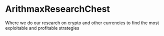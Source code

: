 # ArithmaxResearchChest
Where we do our research on crypto and other currencies to find the most exploitable and profitable strategies
